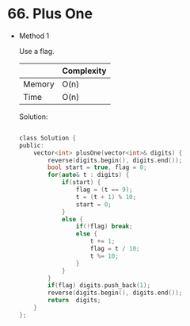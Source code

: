 #  66. Plus One
- Method 1

    Use a flag.

    | |   Complexity  |
    | ----------- | ----------- | 
    |  Memory     | O(n) | 
    |      Time       |  O(n) | 


    Solution:

    ``` h

    class Solution {
    public:
        vector<int> plusOne(vector<int>& digits) {
            reverse(digits.begin(), digits.end());
            bool start = true, flag = 0;
            for(auto& t : digits) {
                if(start) {
                    flag = (t == 9);
                    t = (t + 1) % 10;
                    start = 0;
                }
                else {
                    if(!flag) break;
                    else {
                        t += 1;
                        flag = t / 10;
                        t %= 10;
                    }
                }
            }
            if(flag) digits.push_back(1);
            reverse(digits.begin(), digits.end());
            return  digits;
        }
    };

    ```

<!-- - Method 2

    This is another method.

    | |   Complexity  |
    | ----------- | ----------- | 
    |  Memory     | O(n) | 
    |      Time       |  O(n) | 


    Solution:

    ``` h



    ```

- Additional Knowledge:
       
    Here are some additional knowledge.



<br> -->